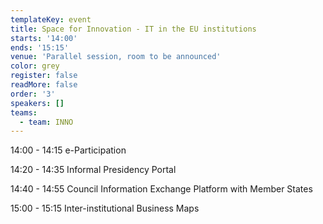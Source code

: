```yaml
---
templateKey: event
title: Space for Innovation - IT in the EU institutions
starts: '14:00'
ends: '15:15'
venue: 'Parallel session, room to be announced'
color: grey
register: false
readMore: false
order: '3'
speakers: []
teams:
  - team: INNO
---
```

14:00 - 14:15 e-Participation

14:20 - 14:35 Informal Presidency Portal

14:40 - 14:55 Council Information Exchange Platform with Member States	

15:00 - 15:15 Inter-institutional Business Maps
